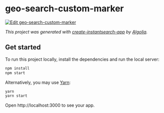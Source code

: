# geo-search-custom-marker

[![Edit geo-search-custom-marker](https://codesandbox.io/static/img/play-codesandbox.svg)](https://codesandbox.io/s/github/algolia/doc-code-samples/tree/master/instantsearch.js/geo-search-custom-marker)

_This project was generated with [create-instantsearch-app](https://github.com/algolia/create-instantsearch-app) by [Algolia](https://algolia.com)._

## Get started

To run this project locally, install the dependencies and run the local server:

```sh
npm install
npm start
```

Alternatively, you may use [Yarn](https://http://yarnpkg.com/):

```sh
yarn
yarn start
```

Open http://localhost:3000 to see your app.
